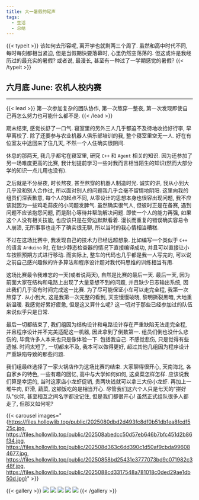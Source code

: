 ```yaml
---
title: 大一暑假的尾声
tags:
  - 生活
  - 总结
---
```

{{< typeit >}}
该如何去形容呢, 离开学也就剩两三个周了. 虽然和高中时代不同, 每时每刻都相当紧迫, 但是当假期快要落幕时, 心里仍然空荡荡的. 但这或许是我经历过的最充实的暑假? 或者说, 最漫长, 甚至有一种过了一学期感觉的暑假?
{{< /typeit >}}

## 六月底 June: 农机人校内赛
---
{{< lead >}}
第一次参加复杂的团队协作, 第一次熬穿一整夜, 第一次发现即使自己再怎么努力也可能什么都不是.
{{< /lead >}}

期末结束, 感觉长舒了一口气. 寝室里的另外三人几乎都迫不及待地收拾好行李, 早早离校了. 除了还要参与农业机器人俱乐部培训的我, 整个寝室里空无一人. 好在有位室友中途回来了住几天, 不然一个人住确实很阴间.

休息的那两天, 我几乎都宅在寝室里, 研究 `C++` 和 `Agent` 相关的知识. 因为还参加了另一场难度更高的比赛, 我计划提前学习一些对我而言相当陌生的知识(然而大部分学的知识一点儿用也没有).

之后就是不分昼夜, 时长熬夜, 甚至熬穿的机器人制造时光. 诚实的讲, 我从小到大几乎没和别人合作过, 所以面对别人的问题我几乎会毫不留情地阴阳. 这里向我的组员们深表歉意, 每个人的起点不同, 从零设计的思想本身也很容出现问题, 我不应该就因为一些鸡毛蒜皮的小问题发脾气. 虽然确实很气人, 但彼时正是在备赛, 遇到问题不应该抱怨问题, 而是耐心等待并帮助解决问题. 即使一个人的能力再强, 如果这个人没有相关技能, 也应该只是在旁边默默看着. 漫长而重复的错误确实容易令人崩溃, 无所事事也走不了确实很无聊, 所以当时的我心情相当糟糕.

不过在这场比赛中, 我发现自己的技术力已经远超想象. 比如编写一个类似于 `C++` 的语言 `Arduino` 时, 在缺少静态检查器的情况下直接编译成功, 并且可以直接让小车按照预期方式进行移动. 而实际上, 整车的代码也几乎都是我一人写完的, 可以说之前自己感兴趣做的许多算法和程序设计题对我代码思维的训练相当有用.

这场比赛最令我难忘的一天(或者说两天), 自然是比赛的最后一天. 最后一天, 因为前面大家在结构和电路上出现了大量意想不到的问题, 并且缺少日志输出系统, 因此我们几乎没有时间完成这一比赛. 为了尽可能保证小车可以走完全程, 我第一次熬穿了. 从小到大, 这是我第一次完整的看到, 天空慢慢破晓, 黎明撕裂黑暗, 大地重新温暖. 我感觉好累好疲惫, 但是这又算什么呢? 这一切对于那些已经参加过的队伍来说似乎只是日常.

最后一切都结束了, 我们组因为结构设计和电路设计存在严重缺陷无法走完全程, 并且程序设计并不完美适配这一机器, 因此拿到了倒数第一. 组员们倒也没什么悲伤的, 毕竟许多人本来也只是像体验一下. 包括我自己. 不感觉悲伤, 只是觉得有些遗憾. 时间太短了, 一切都来不及, 我本可以做得更好, 超过其他几组因为程序设计严重缺陷导致的那些问题.

我们组最终选择了一家火锅店作为这场比赛的结束. 大家聊得很开心, 天南海北, 各自家乡的特色, 一些有趣的回忆, 高中与大学如何如何, 这桌菜怎样怎样. 应该说我们算是幸运的, 当时这家店小龙虾促销, 贵两块钱就可以拿三大份小龙虾. 再加上一堆牛肉, 虾滑, 蔬菜, 这顿饭吃的是相当开心. 尽管我们这六个人只是七天的"拼好队"伙伴, 甚至相互之间名字都没记住, 但是我们都很开心! 虽然正式组队很多人都走了, 但那又如何呢?

{{< carousel images="{https://files.hollowlib.top/public/2025080dbd2d493fc8df0b51db1ea8fcdf525c.jpg, https://files.hollowlib.top/public/202508abedcc50d57eb646b7bfc451d2b86f34.jpg, https://files.hollowlib.top/public/202508d363c6dd390c1d50af9cbda996084677.jpg, https://files.hollowlib.top/public/20250858bd25431e3777073bd9c071982c348f.jpg, https://files.hollowlib.top/public/2025088cd3317548a781018c0ded29ae1db50d.jpg}" >}}

{{< gallery >}}
	<img src="https://files.hollowlib.top/public/2025080dbd2d493fc8df0b51db1ea8fcdf525c.jpg">
	<img src="https://files.hollowlib.top/public/202508abedcc50d57eb646b7bfc451d2b86f34.jpg">
	<img src="https://files.hollowlib.top/public/202508d363c6dd390c1d50af9cbda996084677.jpg">
	<img src="https://files.hollowlib.top/public/20250858bd25431e3777073bd9c071982c348f.jpg">
	<img src="https://files.hollowlib.top/public/2025088cd3317548a781018c0ded29ae1db50d.jpg">
{{< /gallery >}}